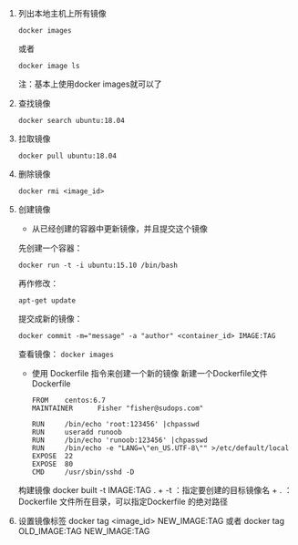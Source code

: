 1. 列出本地主机上所有镜像
    ```
    docker images
    ```
    或者
    ```
    docker image ls
    ```
    注：基本上使用docker images就可以了

2. 查找镜像
    ```
    docker search ubuntu:18.04
    ```

3. 拉取镜像
    ```
    docker pull ubuntu:18.04
    ```

4. 删除镜像
    ```
    docker rmi <image_id>
    ```

5. 创建镜像
    + 从已经创建的容器中更新镜像，并且提交这个镜像
    
    先创建一个容器：
    ```
    docker run -t -i ubuntu:15.10 /bin/bash
    ```
        
    再作修改：
    ```
    apt-get update
    ```
    提交成新的镜像：
    ```
    docker commit -m="message" -a "author" <container_id> IMAGE:TAG
    ```
    查看镜像：
        ```
        docker images
        ```
    
    + 使用 Dockerfile 指令来创建一个新的镜像
    新建一个Dockerfile文件
        Dockerfile
        ```
        FROM    centos:6.7
        MAINTAINER      Fisher "fisher@sudops.com"
        
        RUN     /bin/echo 'root:123456' |chpasswd
        RUN     useradd runoob
        RUN     /bin/echo 'runoob:123456' |chpasswd
        RUN     /bin/echo -e "LANG=\"en_US.UTF-8\"" >/etc/default/local
        EXPOSE  22
        EXPOSE  80
        CMD     /usr/sbin/sshd -D
        ```
    构建镜像
        docker built -t IMAGE:TAG .
        + -t ：指定要创建的目标镜像名
        + . ：Dockerfile 文件所在目录，可以指定Dockerfile 的绝对路径
        
6. 设置镜像标签
    docker tag <image_id> NEW_IMAGE:TAG
    或者
    docker tag OLD_IMAGE:TAG NEW_IMAGE:TAG